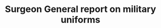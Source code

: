 ---
layout: item
format: "media"
title: "Surgeon General report on military uniforms"
contributor: "Heather Akou"
creator: ""
group: reading
creationdate: "1868"
shortdesc: "Report from the US Surgeon General, Alfred Woodhull, regarding the impact of US Army uniforms on the physical and mental health of soldiers.  It suggests reforms in the materials, construction, and use (i.e. layering) of clothing items and accessories that would be more comfortable in diverse climates.  Many of his suggestions were rejected or took decades to implement.  Citation: Alfred Woodhull, A Medical Report Upon the Uniform and Clothing of the Soldiers of the U.S. Army (Washington, DC: US Surgeon General's Office, 1868). "
copyright: "public domain"
categories: [ military ]
medium: [ report ]
demographic: [ men ]
time: [ mid-19th ]
tags: [ healthcare, government ]
teammember: Heather Akou
---